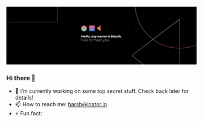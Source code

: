 ![Harsh here](/images/cover.png)

### Hi there 👋

- 🔭 I’m currently working on some top secret stuff. Check back later for details!
- 📫 How to reach me: harsh@inator.in
- ⚡ Fun fact: 

<!--
**harshsaver/harshsaver** is a ✨ _special_ ✨ repository because its `README.md` (this file) appears on your GitHub profile.

Here are some ideas to get you started:

- 🔭 I’m currently working on ...
- 🌱 I’m currently learning ...
- 👯 I’m looking to collaborate on ...
- 🤔 I’m looking for help with ...
- 💬 Ask me about ...
- 📫 How to reach me: ...
- 😄 Pronouns: ...
- ⚡ Fun fact: ...

![Harsh's github stats](https://github-readme-stats.vercel.app/api?username=harshsaver&hide_border=true&show_icons=true)
-->
